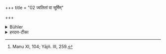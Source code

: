 +++
title = "02 ज्वलितां वा सूर्मिम्"

+++

<details><summary>Bühler</summary>

2. Or he may die embracing a heated metal image of a woman. [^2] 


[^2]:  Manu XI, 104; Yājñ. III, 259.
</details>

<details><summary>हरदत्त-टीका</summary>

## सूत्रम्
ज्वलितां वा सूर्मिं परिष्वज्य समाप्नुयात् ॥ २॥  
## टिप्पनी
आयसी ताम्रमयी वा अन्तस्सुषिरा स्त्रीप्रकृतिरत्र सूर्मिः। तां ज्वलितामग्नौ तप्ताम् । परिष्वज्य समाप्नुयात् समाप्तिं गच्छेत् म्रियेत ॥२॥
</details>
